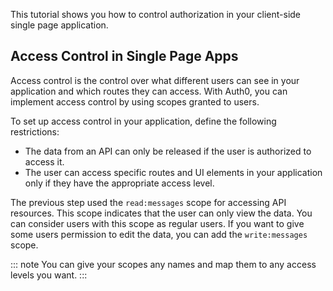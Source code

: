 This tutorial shows you how to control authorization in your client-side single page application.

## Access Control in Single Page Apps

Access control is the control over what different users can see in your application and which routes they can access.
With Auth0, you can implement access control by using scopes granted to users.

To set up access control in your application, define the following restrictions:
* The data from an API can only be released if the user is authorized to access it. 
* The user can access specific routes and UI elements in your application only if they have the appropriate access level.

The previous step used the `read:messages` scope for accessing API resources. This scope indicates that the user can only view the data. You can consider users with this scope as regular users. If you want to give some users permission to edit the data, you can add the `write:messages` scope. 

::: note
You can give your scopes any names and map them to any access levels you want. 
:::